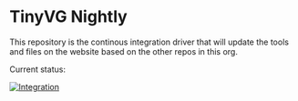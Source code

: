 # TinyVG Nightly

This repository is the continous integration driver that will update the tools and files on the website based on the other repos in this org.

Current status:

[![Integration](https://github.com/TinyVG/nightly/actions/workflows/integration.yml/badge.svg)](https://github.com/TinyVG/nightly/actions/workflows/integration.yml)
